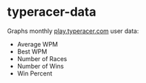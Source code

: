 # typeracer-data

Graphs monthly [play.typeracer.com](https://play.typeracer.com) user data:
 - Average WPM
 - Best WPM
 - Number of Races
 - Number of Wins
 - Win Percent
